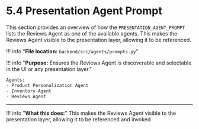 # 5.4 Presentation Agent Prompt

This section provides an overview of how the `PRESENTATION_AGENT_PROMPT` lists the Reviews Agent as one of the available agents. This makes the Reviews Agent visible to the presentation layer, allowing it to be referenced.

!!! info "**File location:** `backend/src/agents/prompts.py`"

!!! info "**Purpose:** Ensures the Reviews Agent is discoverable and selectable in the UI or any presentation layer."

```python
Agents:
- Product Personalization Agent
- Inventory Agent
- Reviews Agent
```

---

!!! info "**What this does:**"
    This makes the Reviews Agent visible to the presentation layer, allowing it to be referenced and invoked
